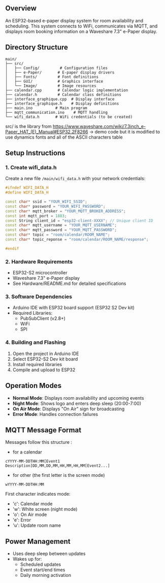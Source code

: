 ## Overview
An ESP32-based e-paper display system for room availability and scheduling. This system connects to WiFi, communicates via MQTT, and displays room booking information on a Waveshare 7.3" e-Paper display.

## Directory Structure
```
main/
├── src/
│   ├── Config/         # Configuration files
│   ├── e-Paper/       # E-paper display drivers
│   ├── Fonts/         # Font definitions
│   ├── GUI/           # Graphics interface
│   └── Image/         # Image resources
├── calendar.cpp       # Calendar logic implementation
├── calendar.h         # Calendar class definitions
├── interface_graphique.cpp  # Display interface
├── interface_graphique.h    # Display definitions
├── main.ino          # Main program
├── mqtt_communication.ino    # MQTT handling
└── wifi_data.h       # WiFi credentials (to be created)

```
src/ is the library from https://www.waveshare.com/wiki/7.3inch_e-Paper_HAT_(E)_Manual#ESP32.2F8266 -> demo code but it is modified to use dynamics fonts and all of the ASCII characters table

## Setup Instructions

### 1. Create wifi_data.h
Create a new file `/main/wifi_data.h` with your network credentials:

```cpp
#ifndef WIFI_DATA_H
#define WIFI_DATA_H

const char* ssid = "YOUR_WIFI_SSID";
const char* password = "YOUR_WIFI_PASSWORD";
const char* mqtt_broker = "YOUR_MQTT_BROKER_ADDRESS";
const int mqtt_port = 1883;
const String client_id = "esp32-client-XXXX"; // Unique client ID
const char* mqtt_username = "YOUR_MQTT_USERNAME";
const char* mqtt_password = "YOUR_MQTT_PASSWORD";
const char* topic = "room/calendar/ROOM_NAME";
const char* topic_reponse = "room/calendar/ROOM_NAME/response";

#endif
```

### 2. Hardware Requirements
- ESP32-S2 microcontroller
- Waveshare 7.3" e-Paper display
- See Hardware/README.md for detailed specifications

### 3. Software Dependencies
- Arduino IDE with ESP32 board support (ESP32 S2 Dev kit)
- Required Libraries:
  - PubSubClient (v2.8+)
  - WiFi
  - SPI

### 4. Building and Flashing
1. Open the project in Arduino IDE
2. Select ESP32-S2 Dev kit board
3. Install required libraries
4. Compile and upload to ESP32

## Operation Modes
- **Normal Mode**: Displays room availability and upcoming events
- **Night Mode**: Shows logo and enters deep sleep (20:00-7:00)
- **On Air Mode**: Displays "On Air" sign for broadcasting
- **Error Mode**: Handles connection failures

## MQTT Message Format
Messages follow this structure :
- for a calendar
```
cYYYY-MM-DDTHH:MM[Event1 Description]DD,MM,DD,MM,HH,MM,HH,MM[Event2...]
```
- for other  (the first letter is the screen mode)
```
wYYYY-MM-DDTHH:MM
```
First character indicates mode:
- 'c': Calendar mode
- 'w': White screen (night mode)
- 'o': On Air mode
- 'e': Error
- 'u': Update room name

## Power Management
- Uses deep sleep between updates
- Wakes up for:
  - Scheduled updates
  - Event start/end times
  - Daily morning activation
